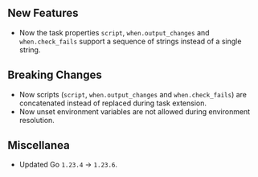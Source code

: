 ## New Features

- Now the task properties `script`, `when.output_changes` and `when.check_fails` support a sequence of strings instead of a single string.

## Breaking Changes

- Now scripts (`script`, `when.output_changes` and `when.check_fails`) are concatenated instead of replaced during task extension.
- Now unset environment variables are not allowed during environment resolution.

## Miscellanea

- Updated Go `1.23.4` -> `1.23.6`.

